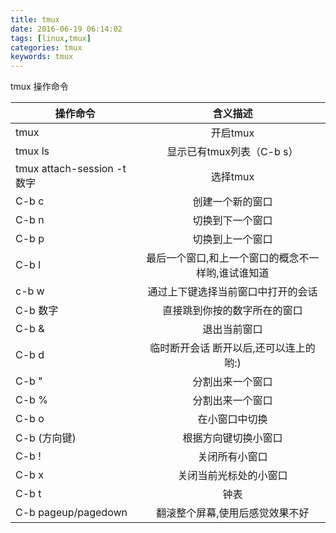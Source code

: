 ```yaml
---
title: tmux
date: 2016-06-19 06:14:02
tags: [linux,tmux]
categories: tmux
keywords: tmux
---
```

tmux 操作命令
<!--more-->

|操作命令|含义描述|
|--------|:------:|
|tmux |开启tmux|
|tmux ls |显示已有tmux列表（C-b s）|
|tmux attach-session -t 数字 |选择tmux|
|C-b c|创建一个新的窗口|
|C-b n|切换到下一个窗口|
|C-b p|切换到上一个窗口|
|C-b l|最后一个窗口,和上一个窗口的概念不一样哟,谁试谁知道|
|c-b w|通过上下键选择当前窗口中打开的会话|
|C-b 数字|直接跳到你按的数字所在的窗口|
|C-b &|退出当前窗口|
|C-b d|临时断开会话 断开以后,还可以连上的哟:)|
|C-b "|分割出来一个窗口|
|C-b %|分割出来一个窗口|
|C-b o|在小窗口中切换|
|C-b (方向键)|根据方向键切换小窗口|
|C-b !|关闭所有小窗口|
|C-b x|关闭当前光标处的小窗口|
|C-b t|钟表|
|C-b pageup/pagedown|翻滚整个屏幕,使用后感觉效果不好|
